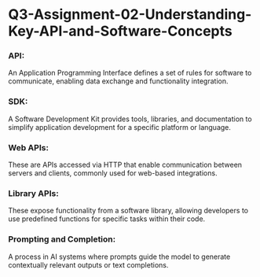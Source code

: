 # Q3-Assignment-02-Understanding-Key-API-and-Software-Concepts

### API: 
An Application Programming Interface defines a set of rules for software to communicate, enabling data exchange and functionality integration.
### SDK: 
A Software Development Kit provides tools, libraries, and documentation to simplify application development for a specific platform or language.
### Web APIs: 
These are APIs accessed via HTTP that enable communication between servers and clients, commonly used for web-based integrations.
### Library APIs: 
These expose functionality from a software library, allowing developers to use predefined functions for specific tasks within their code.
### Prompting and Completion: 
A process in AI systems where prompts guide the model to generate contextually relevant outputs or text completions.
